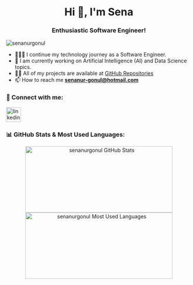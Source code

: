 <h1 align="center">Hi 👋, I'm Sena</h1>
<h3 align="center">Enthusiastic Software Engineer!</h3>

<img src="https://komarev.com/ghpvc/?username=senanurgonul&label=Profile%20views&color=0e75b6&style=flat" alt="senanurgonul" />



- 👩🏻‍💻 I continue my technology journey as a Software Engineer.  
- 🤖 I am currently working on Artificial Intelligence (AI) and Data Science topics.
- 👨‍💻 All of my projects are available at [GitHub Repositories](https://github.com/senanurgonul?tab=repositories)
- 📫 How to reach me **[senanur-gonul@hotmail.com](mailto:senanur-gonul@hotmail.com)**

### 🔗 Connect with me:
<p align="left">
<a href="https://linkedin.com/in/senanurgonul" target="_blank">
<img align="center" src="https://upload.wikimedia.org/wikipedia/commons/c/ca/LinkedIn_logo_initials.png" alt="linkedin" height="40" width="40" />
</a>
</p>

### 📊 GitHub Stats & Most Used Languages:
<div align="center">
  <img height="180em" width="400em" src="https://github-readme-stats.vercel.app/api?username=senanurgonul&show_icons=true&theme=default" alt="senanurgonul GitHub Stats"/>
  <img height="180em" width="400em" src="https://github-readme-stats.vercel.app/api/top-langs/?username=senanurgonul&layout=compact" alt="senanurgonul Most Used Languages"/>
</div>
